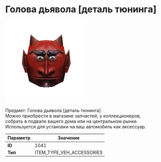 # Голова дьявола [деталь тюнинга]

![Item Image](../img/1041.webp?raw=true)

Предмет: Голова дьявола [деталь тюнинга]<br>Можно приобрести в магазине запчастей, у коллекционеров,<br>собрать в подвале вашего дома или на центральном рынке.<br>Используется для установки на ваш автомобиль как аксессуар.


| Параметр | Значение |
|----------|----------|
| **ID** | 1041 |
| **Тип** | ITEM_TYPE_VEH_ACCESSORIES |

